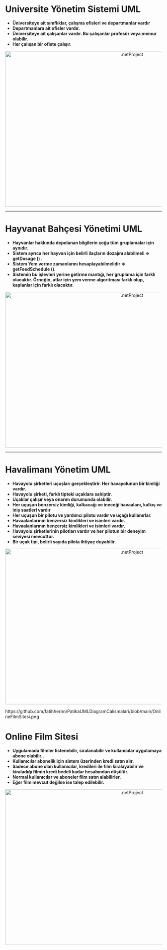 # Universite Yönetim Sistemi UML

- **Üniversiteye ait sınıflıklar, çalışma ofisleri ve departmanlar vardır**
- **Departmanlara ait ofisler vardır.**
- **Üniversiteye ait çalışanlar vardır. Bu çalışanlar profesör veya memur olabilir.**
- **Her çalışan bir ofiste çalışır.**
<p align="center">
  <img src="https://github.com/fatihhernn/universiteYonetimSistemiUML/blob/main/Screenshot_62.png" width="800" height="500" alt=".netProject">
</p>

<hr/>

# Hayvanat Bahçesi Yönetimi UML

- **Hayvanlar hakkında depolanan bilgilerin çoğu tüm gruplamalar için aynıdır.**
- **Sistem ayrıca her hayvan için belirli ilaçların dozajını alabilmeli => getDosage () .**
- **Sistem Yem verme zamanlarını hesaplayabilmelidir => getFeedSchedule ().**
- **Sistemin bu işlevleri yerine getirme mantığı, her gruplama için farklı olacaktır. Örneğin, atlar için yem verme algoritması farklı olup, kaplanlar için farklı
olacaktır.**
<p align="center">
  <img src="https://github.com/fatihhernn/universiteYonetimSistemiUML/blob/main/hayvanatBahcesiUML.png" width="800" height="500" alt=".netProject">
</p>


<hr/>

# Havalimanı Yönetim UML

- **Havayolu şirketleri uçuşları gerçekleştirir. Her havayolunun bir kimliği vardır.**
- **Havayolu şirketi, farklı tipteki uçaklara sahiptir.**
- **Uçaklar çalışır veya onarım durumunda olabilir.**
- **Her uçuşun benzersiz kimliği, kalkacağı ve ineceği havaalanı, kalkış ve iniş saatleri vardır**
- **Her uçuşun bir pilotu ve yardımcı pilotu vardır ve uçağı kullanırlar.**
- **Havaalanlarının benzersiz kimlikleri ve isimleri vardır.**
- **Havaalanlarının benzersiz kimlikleri ve isimleri vardır.**
- **Havayolu şirketlerinin pilotları vardır ve her pilotun bir deneyim seviyesi mevcuttur.**
- **Bir uçak tipi, belirli sayıda pilota ihtiyaç duyabilir.**
<p align="center">
  <img src="https://github.com/fatihhernn/universiteYonetimSistemiUML/blob/main/HavalimanıYonetimUML.png" width="800" height="500" alt=".netProject">
</p>
https://github.com/fatihhernn/PatikaUMLDiagramCalismalari/blob/main/OnlineFilmSitesi.png

# Online Film Sitesi 

- **Uygulamada filmler listenebilir, sıralanabilir ve kullanıcılar uygulamaya abone olabilir..**
- **Kullanıcılar abonelik için sistem üzerinden kredi satın alır.**
- **Sadece abone olan kullanıcılar, kredileri ile film kiralayabilir ve kiraladığı filmin kredi bedeli kadar hesabından düşülür.**
- **Normal kullanıcılar ve aboneler film satın alabilirler.**
- **Eğer film mevcut değilse ise talep edilebilir.**

<p align="center">
  <img src="https://github.com/fatihhernn/universiteYonetimSistemiUML/blob/main/HavalimanıYonetimUML.png" width="800" height="500" alt=".netProject">
</p>
